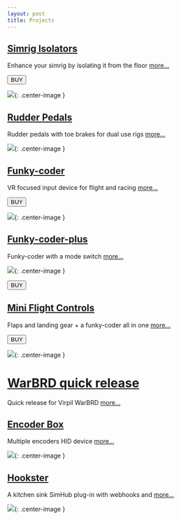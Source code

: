 ```yaml
---
layout: post
title: Projects
---
```


## [Simrig Isolators](/projects/simrig-isolators)

Enhance your simrig by isolating it from the floor [more...](/projects/simrig-isolators)

<a href="https://www.etsy.com/listing/1844212953/simrig-vibration-isolators"><button>BUY</button></a>

![](/assets/isolators/2.png){: .center-image }

## [Rudder Pedals](/projects/rudder-pedals)

Rudder pedals with toe brakes for dual use rigs [more...](/projects/rudder-pedals)

![](/assets/pedals/IMG_1098.JPG){: .center-image }

## [Funky-coder](/projects/funky-coder)

VR focused input device for flight and racing [more...](/projects/funky-coder)

<a href="https://www.etsy.com/listing/1836479954/funky-coder"><button>BUY</button></a>

![](/assets/fc/fc1.jpg){: .center-image }

## [Funky-coder-plus](/projects/funky-coder-plus)

Funky-coder with a mode switch [more...](/projects/funky-coder-plus)

![](/assets/fc/fc-plus.jpg){: .center-image }

<a href="https://www.etsy.com/listing/1836479954/funky-coder"><button>BUY</button></a>

## [Mini Flight Controls](/projects/mini-flight-controls)

Flaps and landing gear + a funky-coder all in one [more...](/projects/mini-flight-controls)

<a href="https://www.etsy.com/listing/1864699190/mini-flight-controls"><button>BUY</button></a>

![](/assets/fc/fc2.jpg){: .center-image }

# [WarBRD quick release](/projects/warbrd-qr)

Quick release for Virpil WarBRD [more...](/projects/warbrd-qr)

## [Encoder Box](/projects/encoder-box)

Multiple encoders HID device [more...](/projects/encoder-box)

![](/assets/eb/eb1.jpg){: .center-image }

## [Hookster](https://github.com/stuart11n/Hookster)

A kitchen sink SimHub plug-in with webhooks and [more...](https://github.com/stuart11n/Hookster)

![](/assets/misc/hookster.png){: .center-image }

